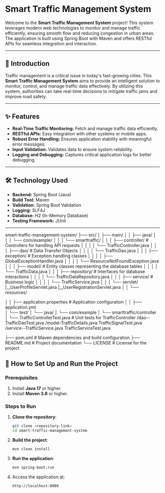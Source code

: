 # Smart Traffic Management System

Welcome to the **Smart Traffic Management System** project! This system leverages modern web technologies to monitor and manage traffic efficiently, ensuring smooth flow and reducing congestion in urban areas. The application is built using Spring Boot with Maven and offers RESTful APIs for seamless integration and interaction.

---

## 🌟 Introduction
Traffic management is a critical issue in today's fast-growing cities. This **Smart Traffic Management System** aims to provide an intelligent solution to monitor, control, and manage traffic data effectively. By utilizing this system, authorities can take real-time decisions to mitigate traffic jams and improve road safety.

---

## ✨ Features
- **Real-Time Traffic Monitoring:** Fetch and manage traffic data efficiently.
- **RESTful APIs:** Easy integration with other systems or mobile apps.
- **Robust Error Handling:** Ensures application stability with meaningful error messages.
- **Input Validation:** Validates
 data to ensure system reliability.
- **Logging and Debugging:** Captures critical application logs for better debugging.

---

## 🛠️ Technology Used
- **Backend:** Spring Boot (Java)
- **Build Tool:** Maven
- **Validation:** Spring Boot Validation
- **Logging:** SLF4J
- **Database:** H2 (In-Memory Database)
- **Testing Framework:** JUnit

--------------------------------------

smart-traffic-management-system/
├── src/
│   ├── main/
│   │   ├── java/
│   │   │   └── com/example/
│   │   │       └── smarttraffic/
│   │   │           ├── controller/                # Controllers for handling API requests
│   │   │           │   └── TrafficController.java
│   │   │           ├── dao/                       # Data Transfer Objects
│   │   │           │   └── TrafficDao.java
│   │   │           ├── exception/                 # Exception handling classes
│   │   │           │   ├── GlobalExceptionHandler.java
│   │   │           │   └── ResourceNotFoundException.java
│   │   │           ├── model/                     # Entity classes representing the database tables
│   │   │           │   └── TrafficData.java
│   │   │           ├── repository/                # Interfaces for database interactions
│   │   │           │   └── TrafficDataRepository.java
│   │   │           ├── service/                   # Business logic
│   │   │           │   └── TrafficService.java
│   │   │           └── servlet/
                         |__UserProfileServlet.java
                         |__UserRegistrationServlet.java
│   │   └── resources/
            
│   │    ├── application.properties                   # Application configuration
│   │       ├── application.yml              
│   └── test/
│       └── java/
│           └── com/example
│               └── smarttraffic/controller
│                   └── TrafficControllerTest.java # Unit tests for TrafficController
                        /dao--TrafficDaoTest.java
                        /model-TrafficDetails.java
                               TrafficSignalTest.java
                        /service--TrafficService.java
                                   TrafficServiceTest.java

├── pom.xml                                        # Maven dependencies and build configuration
├── README.md                                      # Project documentation
└── LICENSE                                        # License for the project


## 🚀 How to Set Up and Run the Project

### Prerequisites
1. Install **Java 17** or higher.
2. Install **Maven 3.8** or higher.

### Steps to Run
1. **Clone the repository**:
   ```bash
   git clone <repository-link>
   cd smart-traffic-management-system
   ```

2. **Build the project**:
   ```bash
   mvn clean install
   ```

3. **Run the application**:
   ```bash
   mvn spring-boot:run
   ```
   

4. Access the application at:
   ```
   http://localhost:8080
   ```

